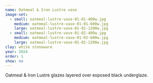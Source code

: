 ```yaml
---
name: Oatmeal & Iron Lustre vase
image-set:
  - small: oatmeal-lustre-vase-01-01-400w.jpg
    medium: oatmeal-lustre-vase-01-01-600w.jpg
    large: oatmeal-lustre-vase-01-01-1200w.jpg
  - small: oatmeal-lustre-vase-01-02-400w.jpg
    medium: oatmeal-lustre-vase-01-02-600w.jpg
    large: oatmeal-lustre-vase-01-02-1200w.jpg
clay: white stoneware
year: 2024
order: 1
show: no
---
```


Oatmeal & Iron Lustre glazes layered over exposed black underglaze.